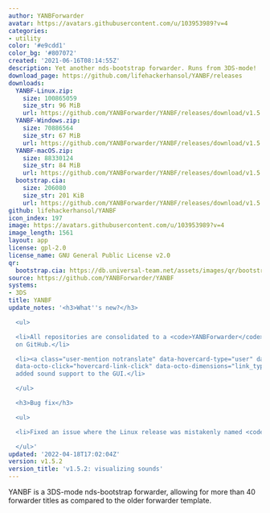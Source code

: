 ```yaml
---
author: YANBForwarder
avatar: https://avatars.githubusercontent.com/u/103953989?v=4
categories:
- utility
color: '#e9cdd1'
color_bg: '#807072'
created: '2021-06-16T08:14:55Z'
description: Yet another nds-bootstrap forwarder. Runs from 3DS-mode!
download_page: https://github.com/lifehackerhansol/YANBF/releases
downloads:
  YANBF-Linux.zip:
    size: 100865059
    size_str: 96 MiB
    url: https://github.com/YANBForwarder/YANBF/releases/download/v1.5.2/YANBF-Linux.zip
  YANBF-Windows.zip:
    size: 70886564
    size_str: 67 MiB
    url: https://github.com/YANBForwarder/YANBF/releases/download/v1.5.2/YANBF-Windows.zip
  YANBF-macOS.zip:
    size: 88330124
    size_str: 84 MiB
    url: https://github.com/YANBForwarder/YANBF/releases/download/v1.5.2/YANBF-macOS.zip
  bootstrap.cia:
    size: 206080
    size_str: 201 KiB
    url: https://github.com/YANBForwarder/YANBF/releases/download/v1.5.2/bootstrap.cia
github: lifehackerhansol/YANBF
icon_index: 197
image: https://avatars.githubusercontent.com/u/103953989?v=4
image_length: 1561
layout: app
license: gpl-2.0
license_name: GNU General Public License v2.0
qr:
  bootstrap.cia: https://db.universal-team.net/assets/images/qr/bootstrap-cia.png
source: https://github.com/YANBForwarder/YANBF
systems:
- 3DS
title: YANBF
update_notes: '<h3>What''s new?</h3>

  <ul>

  <li>All repositories are consolidated to a <code>YANBForwarder</code> repository
  on GitHub.</li>

  <li><a class="user-mention notranslate" data-hovercard-type="user" data-hovercard-url="/users/spitzeqc/hovercard"
  data-octo-click="hovercard-link-click" data-octo-dimensions="link_type:self" href="https://github.com/spitzeqc">@spitzeqc</a>:
  added sound support to the GUI.</li>

  </ul>

  <h3>Bug fix</h3>

  <ul>

  <li>Fixed an issue where the Linux release was mistakenly named <code>macOS</code>.</li>

  </ul>'
updated: '2022-04-18T17:02:04Z'
version: v1.5.2
version_title: 'v1.5.2: visualizing sounds'
---
```

YANBF is a 3DS-mode nds-bootstrap forwarder, allowing for more than 40 forwarder titles as compared to the older forwarder template.
